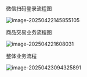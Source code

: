 微信扫码登录流程图

![image-20250422145855105](https://yygqzzk.oss-cn-wuhan-lr.aliyuncs.com/typora-images/202504221459187.png)





商品交易业务流程图

![image-202504221608031](https://yygqzzk.oss-cn-wuhan-lr.aliyuncs.com/typora-images/202504221608031.png)

整体业务流程

![image-20250423094325891](https://yygqzzk.oss-cn-wuhan-lr.aliyuncs.com/typora-images/202504230944398.png)
